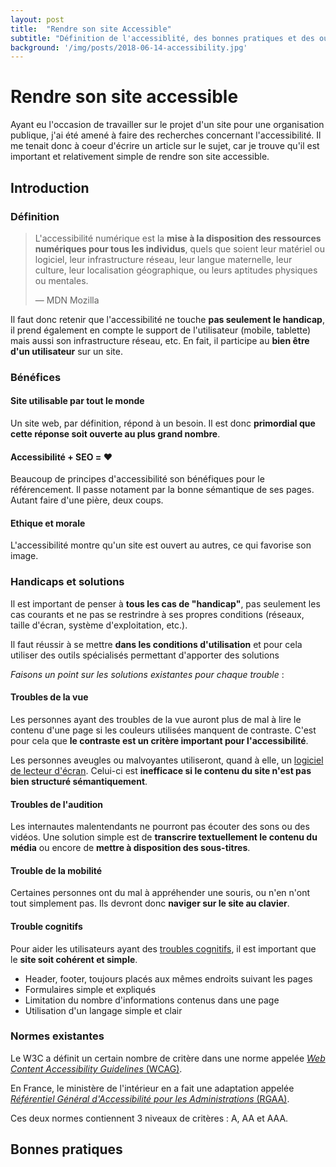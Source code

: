 ```yaml
---
layout: post
title:  "Rendre son site Accessible"
subtitle: "Définition de l'accessiblité, des bonnes pratiques et des outils."
background: '/img/posts/2018-06-14-accessibility.jpg'
---
```


# Rendre son site accessible

Ayant eu l'occasion de travailler sur le projet d'un site pour une organisation publique, j'ai été amené à faire des recherches concernant l'accessibilité. Il me tenait donc à coeur d'écrire un article sur le sujet, car je trouve qu'il est important et relativement simple de rendre son site accessible.

## Introduction

### Définition

> L'accessibilité numérique est la **mise à la disposition des ressources numériques pour tous les individus**, quels que soient leur matériel ou logiciel, leur infrastructure réseau, leur langue maternelle, leur culture, leur localisation géographique, ou leurs aptitudes physiques ou mentales.
>
> — MDN Mozilla

Il faut donc retenir que l'accessibilité ne touche **pas seulement le handicap**, il prend également en compte le support de l'utilisateur (mobile, tablette) mais aussi son infrastructure réseau, etc. En fait, il participe au **bien être d'un utilisateur** sur un site.

### Bénéfices

#### Site utilisable par tout le monde

Un site web, par définition, répond à un besoin. Il est donc **primordial que cette réponse soit ouverte au plus grand nombre**.

#### Accessibilité + SEO = ❤️

Beaucoup de principes d'accessibilité son bénéfiques pour le référencement. Il passe notament par la bonne sémantique de ses pages. Autant faire d'une pière, deux coups.

#### Ethique et morale

L'accessibilité montre qu'un site est ouvert au autres, ce qui favorise son image.

### Handicaps et solutions

Il est important de penser à **tous les cas de "handicap"**, pas seulement les cas courants et ne pas se restrindre à ses propres conditions (réseaux, taille d'écran, système d'exploitation, etc.). 

Il faut réussir à se mettre **dans les conditions d'utilisation** et pour cela utiliser des outils spécialisés permettant d'apporter des solutions

*Faisons un point sur les solutions existantes pour chaque trouble* :

#### Troubles de la vue 

Les personnes ayant des troubles de la vue auront plus de mal à lire le contenu d'une page si les couleurs utilisées manquent de contraste. C'est pour cela que **le contraste est un critère important pour l'accessibilité**.

Les personnes aveugles ou malvoyantes utiliseront, quand à elle, un [logiciel de lecteur d'écran](http://www.sautcreatif.com/fr/accessibilite-comment-lire-page-web-quand-mal-voyant-ou-non-voyant/). Celui-ci est **inefficace si le contenu du site n'est pas bien structuré sémantiquement**.

#### Troubles de l'audition

Les internautes malentendants ne pourront pas écouter des sons ou des vidéos. Une solution simple est de **transcrire textuellement le contenu du média** ou encore de **mettre à disposition des sous-titres**.

#### Trouble de la mobilité

Certaines personnes ont du mal à appréhender une souris, ou n'en n'ont tout simplement pas. Ils devront donc **naviger sur le site au clavier**.

#### Trouble cognitifs

Pour aider les utilisateurs ayant des [troubles cognitifs](https://sante-medecine.journaldesfemmes.fr/faq/38498-trouble-cognitif-definition), il est important que le **site soit cohérent et simple**.

* Header, footer, toujours placés aux mêmes endroits suivant les pages
* Formulaires simple et expliqués
* Limitation du nombre d'informations contenus dans une page
* Utilisation d'un langage simple et clair

### Normes existantes

Le W3C a définit un certain nombre de critère dans une norme appelée [*Web Content Accessibility Guidelines* (WCAG)](https://www.w3.org/Translations/WCAG20-fr/).

En France, le ministère de l'intérieur en a fait une adaptation appelée [*Référentiel Général d'Accessibilité pour les Administrations* (RGAA)](https://references.modernisation.gouv.fr/rgaa-accessibilite/).

Ces deux normes contiennent 3 niveaux de critères : A, AA et AAA.

## Bonnes pratiques

